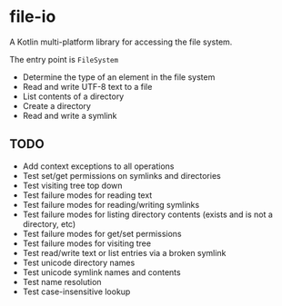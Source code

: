 # file-io

A Kotlin multi-platform library for accessing the file system.

The entry point is `FileSystem`

- Determine the type of an element in the file system
- Read and write UTF-8 text to a file
- List contents of a directory
- Create a directory
- Read and write a symlink

## TODO 

- Add context exceptions to all operations
- Test set/get permissions on symlinks and directories
- Test visiting tree top down
- Test failure modes for reading text
- Test failure modes for reading/writing symlinks
- Test failure modes for listing directory contents (exists and is not a directory, etc)
- Test failure modes for get/set permissions
- Test failure modes for visiting tree
- Test read/write text or list entries via a broken symlink
- Test unicode directory names
- Test unicode symlink names and contents
- Test name resolution
- Test case-insensitive lookup
